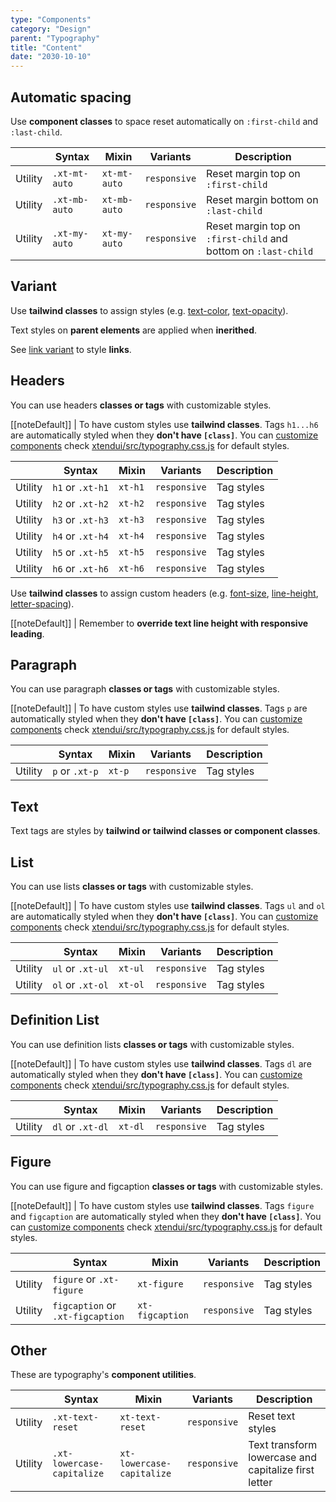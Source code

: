 ```yaml
---
type: "Components"
category: "Design"
parent: "Typography"
title: "Content"
date: "2030-10-10"
---
```


## Automatic spacing

Use **component classes** to space reset automatically on `:first-child` and `:last-child`.

<div class="xt-overflow-sub overflow-y-hidden overflow-x-scroll my-5 xt-my-auto w-full">

|                      | Syntax                          | Mixin            | Variants               | Description                   |
| ----------------------- | ----------------------------------------- | -----------------------------| ----------------------------- | ----------------------------- |
| Utility                  | `.xt-mt-auto`                     | `xt-mt-auto`                | `responsive`                | Reset margin top on `:first-child`            |
| Utility                  | `.xt-mb-auto`                     | `xt-mb-auto`                | `responsive`                | Reset margin bottom on `:last-child`            |
| Utility                  | `.xt-my-auto`                     | `xt-my-auto`                | `responsive`                | Reset margin top on `:first-child` and bottom on `:last-child`            |

</div>

## Variant

Use **tailwind classes** to assign styles (e.g. [text-color](https://tailwindcss.com/docs/text-color), [text-opacity](https://tailwindcss.com/docs/text-opacity)).

Text styles on **parent elements** are applied when **inerithed**.

See [link variant](/components/link#variant) to style **links**.

<demo>
  <demoinline src="demos/components/typography/variant">
  </demoinline>
</demo>

## Headers

You can use headers **classes or tags** with customizable styles.

[[noteDefault]]
| To have custom styles use **tailwind classes**. Tags `h1...h6` are automatically styled when they **don't have `[class]`**. You can [customize components](/components/preset#customization) check [xtendui/src/typography.css.js](https://github.com/minimit/xtendui/blob/beta/src/typography.css.js) for default styles.

<div class="xt-overflow-sub overflow-y-hidden overflow-x-scroll my-5 xt-my-auto w-full">

|                      | Syntax                          | Mixin            | Variants               | Description                   |
| ----------------------- | ---------------------------- | -----------------| ----------------------------- |----------------------------- |
| Utility                  | `h1` or `.xt-h1`       | `xt-h1`                | `responsive`                | Tag styles            |
| Utility                  | `h2` or `.xt-h2`       | `xt-h2`                | `responsive`                | Tag styles            |
| Utility                  | `h3` or `.xt-h3`       | `xt-h3`                | `responsive`                | Tag styles            |
| Utility                  | `h4` or `.xt-h4`       | `xt-h4`                | `responsive`                | Tag styles            |
| Utility                  | `h5` or `.xt-h5`       | `xt-h5`                | `responsive`                | Tag styles            |
| Utility                  | `h6` or `.xt-h6`       | `xt-h6`                | `responsive`                | Tag styles            |

</div>

<demo>
  <demoinline src="demos/components/typography/headers">
  </demoinline>
</demo>

Use **tailwind classes** to assign custom headers (e.g. [font-size](https://tailwindcss.com/docs/font-size), [line-height](https://tailwindcss.com/docs/line-height), [letter-spacing](https://tailwindcss.com/docs/letter-spacing)).

[[noteDefault]]
| Remember to **override text line height with responsive leading**.

<demo>
  <demoinline src="demos/components/typography/headers-custom">
  </demoinline>
</demo>

## Paragraph

You can use paragraph **classes or tags** with customizable styles.

[[noteDefault]]
| To have custom styles use **tailwind classes**. Tags `p` are automatically styled when they **don't have `[class]`**. You can [customize components](/components/preset#customization) check [xtendui/src/typography.css.js](https://github.com/minimit/xtendui/blob/beta/src/typography.css.js) for default styles.

<div class="xt-overflow-sub overflow-y-hidden overflow-x-scroll my-5 xt-my-auto w-full">

|                      | Syntax                          | Mixin            | Variants               | Description                   |
| ----------------------- | ---------------------------- | -----------------| ----------------------------- |----------------------------- |
| Utility                  | `p` or `.xt-p`       | `xt-p`                | `responsive`                | Tag styles            |

</div>

<demo>
  <demoinline src="demos/components/typography/paragraph">
  </demoinline>
</demo>

## Text

Text tags are styles by **tailwind or tailwind classes or component classes**.

<demo>
  <demoinline src="demos/components/typography/text">
  </demoinline>
</demo>

## List

You can use lists **classes or tags** with customizable styles.

[[noteDefault]]
| To have custom styles use **tailwind classes**. Tags `ul` and `ol` are automatically styled when they **don't have `[class]`**. You can [customize components](/components/preset#customization) check [xtendui/src/typography.css.js](https://github.com/minimit/xtendui/blob/beta/src/typography.css.js) for default styles.

<div class="xt-overflow-sub overflow-y-hidden overflow-x-scroll my-5 xt-my-auto w-full">

|                      | Syntax                          | Mixin            | Variants               | Description                   |
| ----------------------- | ---------------------------- | -----------------| ----------------------------- |----------------------------- |
| Utility                  | `ul` or `.xt-ul`       | `xt-ul`                | `responsive`                | Tag styles            |
| Utility                  | `ol` or `.xt-ol`       | `xt-ol`                | `responsive`                | Tag styles            |

</div>

<demo>
  <demoinline src="demos/components/typography/list">
  </demoinline>
</demo>

## Definition List

You can use definition lists **classes or tags** with customizable styles.

[[noteDefault]]
| To have custom styles use **tailwind classes**. Tags `dl` are automatically styled when they **don't have `[class]`**. You can [customize components](/components/preset#customization) check [xtendui/src/typography.css.js](https://github.com/minimit/xtendui/blob/beta/src/typography.css.js) for default styles.

<div class="xt-overflow-sub overflow-y-hidden overflow-x-scroll my-5 xt-my-auto w-full">

|                      | Syntax                          | Mixin            | Variants               | Description                   |
| ----------------------- | ---------------------------- | -----------------| ----------------------------- |----------------------------- |
| Utility                  | `dl` or `.xt-dl`       | `xt-dl`                | `responsive`                | Tag styles            |

</div>

<demo>
  <demoinline src="demos/components/typography/definition-list">
  </demoinline>
</demo>

## Figure

You can use figure and figcaption **classes or tags** with customizable styles.

[[noteDefault]]
| To have custom styles use **tailwind classes**. Tags `figure` and `figcaption` are automatically styled when they **don't have `[class]`**. You can [customize components](/components/preset#customization) check [xtendui/src/typography.css.js](https://github.com/minimit/xtendui/blob/beta/src/typography.css.js) for default styles.

<div class="xt-overflow-sub overflow-y-hidden overflow-x-scroll my-5 xt-my-auto w-full">

|                      | Syntax                          | Mixin            | Variants               | Description                   |
| ----------------------- | ---------------------------- | -----------------| ----------------------------- |----------------------------- |
| Utility                  | `figure` or `.xt-figure`       | `xt-figure`                | `responsive`                | Tag styles            |
| Utility                  | `figcaption` or `.xt-figcaption`       | `xt-figcaption`                | `responsive`                | Tag styles            |

</div>

<demo>
  <demoinline src="demos/components/typography/figure">
  </demoinline>
</demo>

## Other

These are typography's **component utilities**.

<div class="xt-overflow-sub overflow-y-hidden overflow-x-scroll my-5 xt-my-auto w-full">

|                      | Syntax                          | Mixin            | Variants               | Description                   |
| ----------------------- | ---------------------------- | -----------------| ----------------------------- |----------------------------- |
| Utility                  | `.xt-text-reset`       | `xt-text-reset`                | `responsive`                | Reset text styles            |
| Utility                  | `.xt-lowercase-capitalize`       | `xt-lowercase-capitalize`                | `responsive`                | Text transform lowercase and capitalize first letter            |

</div>
